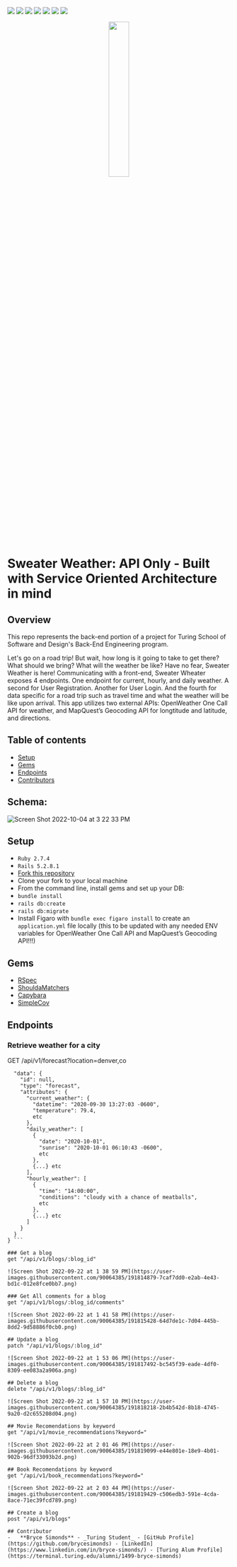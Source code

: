 [![](https://camo.githubusercontent.com/1ab1a7ec3f2dd01c7960044047e96a86aed5111004c9b0b86e852eac461bedac/68747470733a2f2f696d672e736869656c64732e696f2f62616467652f527562795f6f6e5f5261696c732d4343303030303f7374796c653d666f722d7468652d6261646765266c6f676f3d727562792d6f6e2d7261696c73266c6f676f436f6c6f723d7768697465)](https://camo.githubusercontent.com/1ab1a7ec3f2dd01c7960044047e96a86aed5111004c9b0b86e852eac461bedac/68747470733a2f2f696d672e736869656c64732e696f2f62616467652f527562795f6f6e5f5261696c732d4343303030303f7374796c653d666f722d7468652d6261646765266c6f676f3d727562792d6f6e2d7261696c73266c6f676f436f6c6f723d7768697465)
[![](https://camo.githubusercontent.com/3f0e26b0951bab845a1bb9a7198ecca0da272e462921b6edd85879f3673b6927/68747470733a2f2f696d672e736869656c64732e696f2f62616467652f506f73746d616e2d4646364333373f7374796c653d666f722d7468652d6261646765266c6f676f3d706f73746d616e266c6f676f436f6c6f723d7768697465)](https://camo.githubusercontent.com/3f0e26b0951bab845a1bb9a7198ecca0da272e462921b6edd85879f3673b6927/68747470733a2f2f696d672e736869656c64732e696f2f62616467652f506f73746d616e2d4646364333373f7374796c653d666f722d7468652d6261646765266c6f676f3d706f73746d616e266c6f676f436f6c6f723d7768697465)
[![](https://user-images.githubusercontent.com/64919819/113648232-81d60d00-9649-11eb-8ea4-0ff5e399afb6.png)](https://user-images.githubusercontent.com/64919819/113648232-81d60d00-9649-11eb-8ea4-0ff5e399afb6.png)
![](https://camo.githubusercontent.com/510a057988cb5216f5d297ee202f6a08fa179798926cea28e95910f6b8ca5535/68747470733a2f2f696d672e736869656c64732e696f2f62616467652f4d61726b646f776e2d3030303030303f7374796c653d666f722d7468652d6261646765266c6f676f3d6d61726b646f776e266c6f676f436f6c6f723d7768697465)
[![](https://camo.githubusercontent.com/281c069a2703e948b536500b9fd808cb4fb2496b3b66741db4013a2c89e91986/68747470733a2f2f696d672e736869656c64732e696f2f62616467652f506f737467726553514c2d3331363139323f7374796c653d666f722d7468652d6261646765266c6f676f3d706f737467726573716c266c6f676f436f6c6f723d7768697465)](https://camo.githubusercontent.com/281c069a2703e948b536500b9fd808cb4fb2496b3b66741db4013a2c89e91986/68747470733a2f2f696d672e736869656c64732e696f2f62616467652f506f737467726553514c2d3331363139323f7374796c653d666f722d7468652d6261646765266c6f676f3d706f737467726573716c266c6f676f436f6c6f723d7768697465)
[![](https://user-images.githubusercontent.com/64919819/113648167-6965f280-9649-11eb-8794-0f1082ae8d1c.png)](https://user-images.githubusercontent.com/64919819/113648167-6965f280-9649-11eb-8794-0f1082ae8d1c.png)
[![](https://camo.githubusercontent.com/3bcc8da5c94cefdf2d976837d1be601f4d44d36b58d9590e36debe834a6e34de/68747470733a2f2f696d672e736869656c64732e696f2f62616467652f4865726f6b752d3433303039383f7374796c653d666f722d7468652d6261646765266c6f676f3d6865726f6b75266c6f676f436f6c6f723d7768697465)](https://camo.githubusercontent.com/3bcc8da5c94cefdf2d976837d1be601f4d44d36b58d9590e36debe834a6e34de/68747470733a2f2f696d672e736869656c64732e696f2f62616467652f4865726f6b752d3433303039383f7374796c653d666f722d7468652d6261646765266c6f676f3d6865726f6b75266c6f676f436f6c6f723d7768697465)

<p align="center">
  <img src="https://user-images.githubusercontent.com/103782984/193868817-3056a083-d06c-4add-b4ab-d1d7494b659e.jpeg" width=30% height=30%>
</p>

# Sweater Weather: API Only - Built with Service Oriented Architecture in mind 

## Overview

This repo represents the back-end portion of a project for Turing School of Software and Design's Back-End Engineering program.  

Let's go on a road trip! But wait, how long is it going to take to get there? What should we bring? What will the weather be like? Have no fear, Sweater Weather is here! Communicating with a front-end, Sweater Wheater exposes 4 endpoints. One endpoint for current, hourly, and daily weather. A second for User Registration. Another for User Login. And the fourth for data specific for a road trip such as travel time and what the weather will be like upon arrival. This app utilizes two external APIs: OpenWeather One Call API for weather, and MapQuest’s Geocoding API for longtitude and latitude, and directions. 

## Table of contents

- [Setup](#setup)
- [Gems](#gems)
- [Endpoints](#endpoints)
- [Contributors](#contributors)

## Schema: 

![Screen Shot 2022-10-04 at 3 22 33 PM](https://user-images.githubusercontent.com/103782984/193932397-85375101-e49c-4f84-80ed-bdabf2d5f47c.png)


## Setup

- `Ruby 2.7.4`
- `Rails 5.2.8.1`
- [Fork this repository](https://github.com/brycesimonds/sweater-weather)
- Clone your fork to your local machine
- From the command line, install gems and set up your DB:
- `bundle install`
- `rails db:create`
- `rails db:migrate`
- Install Figaro with `bundle exec figaro install` to create an `application.yml` file locally (this to be updated with any needed ENV variables for OpenWeather One Call API and MapQuest’s Geocoding API!!!)

## Gems

-   [RSpec](https://github.com/rspec/rspec-rails)
-   [ShouldaMatchers](https://github.com/thoughtbot/shoulda-matchers)
-   [Capybara](https://github.com/teamcapybara/capybara)
-   [SimpleCov](https://github.com/simplecov-ruby/simplecov)

## Endpoints

### Retrieve weather for a city
GET /api/v1/forecast?location=denver,co

```{
  "data": {
    "id": null,
    "type": "forecast",
    "attributes": {
      "current_weather": {
        "datetime": "2020-09-30 13:27:03 -0600",
        "temperature": 79.4,
        etc
      },
      "daily_weather": [
        {
          "date": "2020-10-01",
          "sunrise": "2020-10-01 06:10:43 -0600",
          etc
        },
        {...} etc
      ],
      "hourly_weather": [
        {
          "time": "14:00:00",
          "conditions": "cloudy with a chance of meatballs",
          etc
        },
        {...} etc
      ]
    }
  }
} ```

### Get a blog
get "/api/v1/blogs/:blog_id"

![Screen Shot 2022-09-22 at 1 38 59 PM](https://user-images.githubusercontent.com/90064385/191814879-7caf7dd0-e2ab-4e43-bd1c-012e8fce0bb7.png)

### Get All comments for a blog
get "/api/v1/blogs/:blog_id/comments"

![Screen Shot 2022-09-22 at 1 41 58 PM](https://user-images.githubusercontent.com/90064385/191815428-64d7de1c-7d04-445b-8dd2-9d58886f0cb0.png)

## Update a blog 
patch "/api/v1/blogs/:blog_id"

![Screen Shot 2022-09-22 at 1 53 06 PM](https://user-images.githubusercontent.com/90064385/191817492-bc545f39-eade-4df0-8309-ee083a2a906a.png)

## Delete a blog
delete "/api/v1/blogs/:blog_id"

![Screen Shot 2022-09-22 at 1 57 10 PM](https://user-images.githubusercontent.com/90064385/191818218-2b4b542d-8b18-4745-9a20-d2c655208d04.png)

## Movie Recomendations by keyword
get "/api/v1/movie_recommendations?keyword="

![Screen Shot 2022-09-22 at 2 01 46 PM](https://user-images.githubusercontent.com/90064385/191819099-e44e801e-18e9-4b01-902b-96df33093b2d.png)

## Book Recomendations by keyword
get "/api/v1/book_recommendations?keyword="

![Screen Shot 2022-09-22 at 2 03 44 PM](https://user-images.githubusercontent.com/90064385/191819429-c506edb3-591e-4cda-8ace-71ec39fcd789.png)

## Create a blog
post "/api/v1/blogs"

## Contributor
-   **Bryce Simonds** - _Turing Student_ - [GitHub Profile](https://github.com/brycesimonds) - [LinkedIn](https://www.linkedin.com/in/bryce-simonds/) - [Turing Alum Profile](https://terminal.turing.edu/alumni/1499-bryce-simonds)
